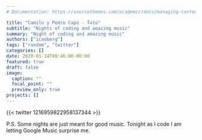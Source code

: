 ```yaml
---
# Documentation: https://sourcethemes.com/academic/docs/managing-content/

title: "Camilo y Pedro Capó - Tutú"
subtitle: "Nights of coding and amazing music"
summary: "Night of coding and amazing music"
authors: ["icaoberg"]
tags: ["random", "twitter"]
categories: []
date: 2020-01-14T00:46:00-00:00
featured: true
draft: false
image:
  caption: ""
  focal_point: ""
  preview_only: true
projects: []
---
```


{{< twitter 1216959822958137344 >}}

P.S. Some nights are just meant for good music. Tonight as I code I am letting Google Music surprise me.
